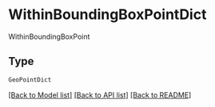 # WithinBoundingBoxPointDict

WithinBoundingBoxPoint

## Type
```python
GeoPointDict
```


[[Back to Model list]](../../../README.md#models-v1-link) [[Back to API list]](../../README.md#documentation-for-api-endpoints) [[Back to README]](../../README.md)

